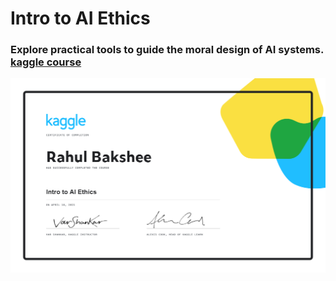 # Intro to AI Ethics

### Explore practical tools to guide the moral design of AI systems. [kaggle course ](https://www.kaggle.com/learn/intro-to-ai-ethics)


![certificate](https://github.com/rahulbakshee/ml/blob/master/Kggle-AI-Ethics/Rahul%20Bakshee%20-%20Intro%20to%20AI%20Ethics.png)
